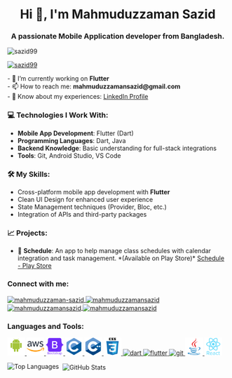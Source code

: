 <!-- Centered Title Section -->
<h1 align="center">Hi 👋, I'm Mahmuduzzaman Sazid</h1>
<h3 align="center">A passionate Mobile Application developer from Bangladesh.</h3>

<!-- Profile Views Badge -->
<p align="left">
  <img src="https://komarev.com/ghpvc/?username=sazid99&label=Profile%20views&color=0e75b6&style=flat" alt="sazid99" />
</p>

<!-- GitHub Profile Trophy -->
<p align="left">
  <a href="https://github.com/ryo-ma/github-profile-trophy">
    <img src="https://github-profile-trophy.vercel.app/?username=sazid99" alt="sazid99" />
  </a>
</p>

<!-- About Me Section -->
<p>
  - 🌱 I’m currently working on <strong>Flutter</strong>  </br>
  - 📫 How to reach me: <strong>mahmuduzzamansazid@gmail.com</strong>   </br>
  - 📄 Know about my experiences: <a href="https://www.linkedin.com/in/mahmuduzzaman-sazid">LinkedIn Profile</a>
</p>

<!-- Technologies I Work With -->
<h3>💻 Technologies I Work With:</h3>
<ul>
  <li><strong>Mobile App Development</strong>: Flutter (Dart)</li>
  <li><strong>Programming Languages</strong>: Dart, Java</li>
  <li><strong>Backend Knowledge</strong>: Basic understanding for full-stack integrations</li>
  <li><strong>Tools</strong>: Git, Android Studio, VS Code</li>
</ul>

<!-- My Skills -->
<h3>🛠️ My Skills:</h3>
<ul>
  <li>Cross-platform mobile app development with <strong>Flutter</strong></li>
  <li>Clean UI Design for enhanced user experience</li>
  <li>State Management techniques (Provider, Bloc, etc.)</li>
  <li>Integration of APIs and third-party packages</li>
</ul>

<!-- Projects -->
<h3>📈 Projects:</h3>
<ul>
  <li>📱 <strong>Schedule</strong>: An app to help manage class schedules with calendar integration and task management. *(Available on Play Store)* <a href="https://play.google.com/store/apps/details?id=com.schedule.routine_tracker" target="blank">Schedule - Play Store</a> </li>
</ul>

<!-- Connect With Me -->
<h3 align="left">Connect with me:</h3>
<p align="left">
  <a href="https://linkedin.com/in/mahmuduzzaman-sazid" target="blank">
    <img align="center" src="https://raw.githubusercontent.com/rahuldkjain/github-profile-readme-generator/master/src/images/icons/Social/linked-in-alt.svg" alt="mahmuduzzaman-sazid" height="30" width="40" />
  </a>
  <a href="https://fb.com/mahmuduzzamansazid" target="blank">
    <img align="center" src="https://raw.githubusercontent.com/rahuldkjain/github-profile-readme-generator/master/src/images/icons/Social/facebook.svg" alt="mahmuduzzamansazid" height="30" width="40" />
  </a>
  <a href="https://instagram.com/mahmuduzzamansazid" target="blank">
    <img align="center" src="https://raw.githubusercontent.com/rahuldkjain/github-profile-readme-generator/master/src/images/icons/Social/instagram.svg" alt="mahmuduzzamansazid" height="30" width="40" />
  </a>
  <a href="https://www.youtube.com/c/mahmuduzzamansazid" target="blank">
    <img align="center" src="https://raw.githubusercontent.com/rahuldkjain/github-profile-readme-generator/master/src/images/icons/Social/youtube.svg" alt="mahmuduzzamansazid" height="30" width="40" />
  </a>
</p>

<!-- Languages and Tools Section -->
<h3 align="left">Languages and Tools:</h3>
<p align="left">
  <a href="https://developer.android.com" target="_blank" rel="noreferrer">
    <img src="https://raw.githubusercontent.com/devicons/devicon/master/icons/android/android-original-wordmark.svg" alt="android" width="40" height="40"/>
  </a>
  <a href="https://aws.amazon.com" target="_blank" rel="noreferrer">
    <img src="https://raw.githubusercontent.com/devicons/devicon/master/icons/amazonwebservices/amazonwebservices-original-wordmark.svg" alt="aws" width="40" height="40"/>
  </a>
  <a href="https://getbootstrap.com" target="_blank" rel="noreferrer">
    <img src="https://raw.githubusercontent.com/devicons/devicon/master/icons/bootstrap/bootstrap-plain-wordmark.svg" alt="bootstrap" width="40" height="40"/>
  </a>
  <a href="https://www.cprogramming.com/" target="_blank" rel="noreferrer">
    <img src="https://raw.githubusercontent.com/devicons/devicon/master/icons/c/c-original.svg" alt="c" width="40" height="40"/>
  </a>
  <a href="https://www.w3schools.com/cpp/" target="_blank" rel="noreferrer">
    <img src="https://raw.githubusercontent.com/devicons/devicon/master/icons/cplusplus/cplusplus-original.svg" alt="cplusplus" width="40" height="40"/>
  </a>
  <a href="https://www.w3schools.com/css/" target="_blank" rel="noreferrer">
    <img src="https://raw.githubusercontent.com/devicons/devicon/master/icons/css3/css3-original-wordmark.svg" alt="css3" width="40" height="40"/>
  </a>
  <a href="https://dart.dev" target="_blank" rel="noreferrer">
    <img src="https://www.vectorlogo.zone/logos/dartlang/dartlang-icon.svg" alt="dart" width="40" height="40"/>
  </a>
  <a href="https://flutter.dev" target="_blank" rel="noreferrer">
    <img src="https://www.vectorlogo.zone/logos/flutterio/flutterio-icon.svg" alt="flutter" width="40" height="40"/>
  </a>
  <a href="https://git-scm.com/" target="_blank" rel="noreferrer">
    <img src="https://www.vectorlogo.zone/logos/git-scm/git-scm-icon.svg" alt="git" width="40" height="40"/>
  </a>
  <a href="https://www.java.com" target="_blank" rel="noreferrer">
    <img src="https://raw.githubusercontent.com/devicons/devicon/master/icons/java/java-original.svg" alt="java" width="40" height="40"/>
  </a>
  <a href="https://reactjs.org/" target="_blank" rel="noreferrer">
    <img src="https://raw.githubusercontent.com/devicons/devicon/master/icons/react/react-original-wordmark.svg" alt="react" width="40" height="40"/>
  </a>
</p>

<!-- GitHub Stats Section -->
<p>
  <img align="left" src="https://github-readme-stats.vercel.app/api/top-langs?username=sazid99&show_icons=true&locale=en&layout=compact" alt="Top Languages" />
</p>

<p>&nbsp;
  <img align="center" src="https://github-readme-stats.vercel.app/api?username=sazid99&show_icons=true&locale=en" alt="GitHub Stats" />
</p>
